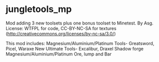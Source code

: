 jungletools_mp
================
Mod adding 3 new toolsets plus one bonus toolset to Minetest.
By Asg.
License: WTFPL for code, CC-BY-NC-SA for textures (http://creativecommons.org/licenses/by-nc-sa/3.0/)

This mod includes:
Magnesium/Aluminium/Platinum Tools- Greatsword, Picel, Waraxe
New Ultimate Tools- Excalibur, Draxel
Shadow forge
Magnesium/Aluminium/Platinum Ore, lump and Bar